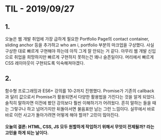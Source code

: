 # TIL - 2019/09/27

## 1.

오늘은 웹 개발 취업에 가장 급하게 필요한 Portfolio Page의 contact container, sliding anchor 등을 추가하고 who am i, portfolio 부분의 마크업을 구상했다.
사실 구상한 대로 빠르게 구현해야 하는데 아직 그게 잘 안되는 거 같다. 아무리 웹 개발 신입으로 취업을 희망하지만 빠르게 구현하지 못하는건 꽤나 슬픈일이다.
머리에서 빠르게 CSS 레이아웃이 구현되도록 익숙해져야겠다.

## 2.

함수형 프로그래밍과 ES6+ 강의를 10-2까지 진행했다. Promise가 기존의 callback과 달리 값으로서 Promise가 활용되면서 다양한 활용법을 가진다는 것을 알게 되었다.
솔직히 말하자면 이전에 봤던 강의보다 훨씬 이해하기가 어려웠다. 흔히 말하는 들을 때는 그렇구나 하고 넘어가지만 뒤돌아서면 물음표만 남는 그런 느낌이다.
실무에서 바로바로 이런 사고가 돌아가려면 어떻게 해야 할까? 고민이 많아진다. 

#### 오늘의 결론: HTML, CSS, JS 모두 원할하게 작업하기 위해서 무엇이 전제될까? 라는 고민을 하게 되는 날이다.